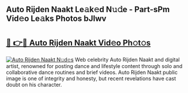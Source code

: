 ## Auto Rijden Naakt Le𝚊k𝚎d N𝚞𝚍e - Part-sPm Vid𝚎o Le𝚊ks Photos bJlwv

# <h2><a href="http://fb63lo.evod.top/?m=Auto+Rijden+Naakt">🔗 👉🔴 Auto Rijden Naakt Vid𝚎o Ph𝚘t𝚘s</a></h2>

[![Auto Rijden Naakt N𝚞d𝚎s](https://i.imgur.com/8V9OHl7.gif)](http://fb63lo.evod.top/?m=Auto+Rijden+Naakt)
Web celebrity Auto Rijden Naakt and digital artist, renowned for posting dance and lifestyle content through solo and collaborative dance routines and brief videos. Auto Rijden Naakt public image is one of integrity and honesty, but recent revelations have cast doubt on his character. 
